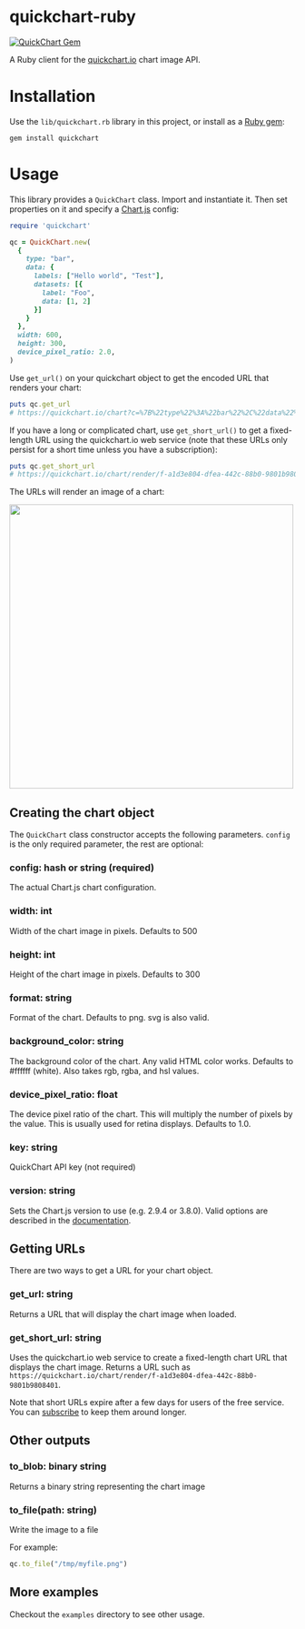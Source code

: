 # quickchart-ruby
<a href="https://rubygems.org/gems/quickchart"><img alt="QuickChart Gem" src="https://img.shields.io/gem/v/quickchart"></a>

A Ruby client for the [quickchart.io](https://quickchart.io/) chart image API.

# Installation

Use the `lib/quickchart.rb` library in this project, or install as a [Ruby gem](https://rubygems.org/gems/quickchart):

```
gem install quickchart
```

# Usage

This library provides a `QuickChart` class.  Import and instantiate it.  Then set properties on it and specify a [Chart.js](https://chartjs.org) config:

```ruby
require 'quickchart'

qc = QuickChart.new(
  {
    type: "bar",
    data: {
      labels: ["Hello world", "Test"],
      datasets: [{
        label: "Foo",
        data: [1, 2]
      }]
    }
  },
  width: 600,
  height: 300,
  device_pixel_ratio: 2.0,
)
```

Use `get_url()` on your quickchart object to get the encoded URL that renders your chart:

```ruby
puts qc.get_url
# https://quickchart.io/chart?c=%7B%22type%22%3A%22bar%22%2C%22data%22%3A%7B%22labels%22%3A%5B%22Hello+world%22%2C%22Test%22%5D%2C%22datasets%22%3A%5B%7B%22label%22%3A%22Foo%22%2C%22data%22%3A%5B1%2C2%5D%7D%5D%7D%7D&w=600&h=300&bkg=%23ffffff&devicePixelRatio=2.0&f=png
```

If you have a long or complicated chart, use `get_short_url()` to get a fixed-length URL using the quickchart.io web service (note that these URLs only persist for a short time unless you have a subscription):

```ruby
puts qc.get_short_url
# https://quickchart.io/chart/render/f-a1d3e804-dfea-442c-88b0-9801b9808401
```

The URLs will render an image of a chart:

<img src="https://quickchart.io/chart?c=%7B%22type%22%3A+%22bar%22%2C+%22data%22%3A+%7B%22labels%22%3A+%5B%22Hello+world%22%2C+%22Test%22%5D%2C+%22datasets%22%3A+%5B%7B%22label%22%3A+%22Foo%22%2C+%22data%22%3A+%5B1%2C+2%5D%7D%5D%7D%7D&w=600&h=300&bkg=%23ffffff&devicePixelRatio=2.0&f=png" width="500" />

## Creating the chart object

The `QuickChart` class constructor accepts the following parameters.  `config` is the only required parameter, the rest are optional:

### config: hash or string (required)
The actual Chart.js chart configuration.

### width: int
Width of the chart image in pixels.  Defaults to 500

### height: int
Height of the chart image  in pixels.  Defaults to 300

### format: string
Format of the chart. Defaults to png. svg is also valid.

### background_color: string
The background color of the chart. Any valid HTML color works. Defaults to #ffffff (white). Also takes rgb, rgba, and hsl values.

### device_pixel_ratio: float
The device pixel ratio of the chart. This will multiply the number of pixels by the value. This is usually used for retina displays. Defaults to 1.0.

### key: string
QuickChart API key (not required)

### version: string
Sets the Chart.js version to use (e.g. 2.9.4 or 3.8.0). Valid options are described in the [documentation](https://quickchart.io/documentation/usage/parameters/#version).

## Getting URLs

There are two ways to get a URL for your chart object.

### get_url: string

Returns a URL that will display the chart image when loaded.

### get_short_url: string

Uses the quickchart.io web service to create a fixed-length chart URL that displays the chart image.  Returns a URL such as `https://quickchart.io/chart/render/f-a1d3e804-dfea-442c-88b0-9801b9808401`.

Note that short URLs expire after a few days for users of the free service.  You can [subscribe](https://quickchart.io/pricing/) to keep them around longer.

## Other outputs

### to_blob: binary string

Returns a binary string representing the chart image

### to_file(path: string)

Write the image to a file

For example:
```ruby
qc.to_file("/tmp/myfile.png")
```

## More examples

Checkout the `examples` directory to see other usage.
